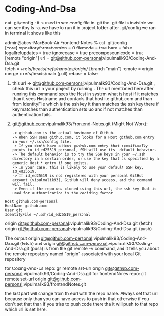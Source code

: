 <!-- README file created -->
<!-- It will contains frontend entire notes  of javascript, react, html, css-->













<!-- ############################################################################################################ -->
# Coding-And-Dsa
<!--  -->
<!-- here coding and dsa files are in this repo -->
<!-- It contains questions and solutions -->
<!-- It contains all the required coding and dsa material t crack FAANG companies -->
<!-- It contains easy to hard questions of both coding and dsa -->
<!-- extra commit added -->
<!-- extra commit added from company laptop -->


<!-- commands -->
 cat .git/config  : it is used to see config file in .git 
 the .git file is invisible we can see  itby ls -a.
 we have to run it in project folder 
 after .git/config we ran in terminal it shows like this:

 admin@abcs-MacBook-Air Frontend-Notes % cat .git/config                                                                
[core]
        repositoryformatversion = 0
        filemode = true
        bare = false
        logallrefupdates = true
        ignorecase = true
        precomposeunicode = true
[remote "origin"]
        url = git@github.com-personal:vipulmalik93/Coding-And-Dsa.git     
        fetch = +refs/heads/*:refs/remotes/origin/*
[branch "main"]
        remote = origin
        merge = refs/heads/main
[pull]
        rebase = false

<!-- Explanation of above one -->
  1.   this url  -> git@github.com-personal:vipulmalik93/Coding-And-Dsa.git , check this url in your project by running   <!-- cat .git/config -->. The url mentioned here after running this command sees the Host in system  <!-- config file -->  what is host if it matches than it sees Hostname and contacts that host i.e github.com and than from IdentityFile which is the ssh key it than matches the ssh key there if key matches than authentication sets uo and if not matches than authentication fails.

  2. git@github.com:vipulmalik93/Frontend-Notes.git (Might Not Work):

         -> github.com is the actual hostname of GitHub.
         -> When SSH sees github.com, it looks for a Host github.com entry in your ~/.ssh/config file.
         -> If you don't have a Host github.com entry that specifically points to id_ed25519_personal, SSH will use its  default behavior.
         -> The default behavior is to try the SSH keys in your ~/.ssh directory in a certain order, or use the key that is specified by a generic Host * entry if one exists.
         -> In your case, this is likely to use your default SSH key, id_ed25519.
         -> If id_ed25519 is not registered with your personal GitHub account (vipulmalik93), GitHub will deny access, and the command will fail.
         -> Even if the repo was cloned using this url, the ssh key that is used for authentication is the deciding factor.


<!-- We can open system config by this command nano ~/.ssh/config -->
 <!-- and this will come in that file -->

    Host github.com-personal
    HostName github.com
    User git
    IdentityFile ~/.ssh/id_ed25519_personal

<!-- we can set url of any repo like this:
git remote set-url origin git@github.com-personal:vipulmalik93/Coding-And-Dsa.git
 -->


 <!-- command: git remote -v  
  shows this at terminal when run at project folder
 -->
origin  git@github.com-personal:vipulmalik93/Coding-And-Dsa.git (fetch)
origin  git@github.com-personal:vipulmalik93/Coding-And-Dsa.git (push)

The output origin git@github.com-personal:vipulmalik93/Coding-And-Dsa.git (fetch) and origin git@github.com-personal:vipulmalik93/Coding-And-Dsa.git (push) is from the git remote -v command, and it tells you about the remote repository named "origin" associated with your local Git repository


<!-- always do in new repo after cloning is to set the url like this:
    git remote set-url origin git@github.com-personal:vipulmalik93/Coding-And-Dsa.git
 -->

 for Coding-And-Ds repo:   git remote set-url origin git@github.com-personal:vipulmalik93/Coding-And-Dsa.git
 for frontendNotes repo:  git remote set-url origin git@github.com-personal:vipulmalik93/frontendNotes.git

 the last part will change from th eurl with the repo name. Always set that url because only than you can have access to push in that otherwise if you don't set that than if you tries to push code there tha it will push to that repo which url is set here.


